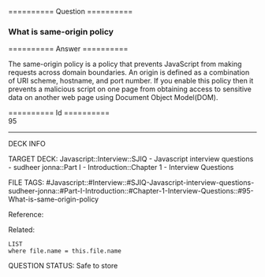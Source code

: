 ========== Question ==========  

### What is same-origin policy  

========== Answer ==========  

The same-origin policy is a policy that prevents JavaScript from making requests across domain boundaries. An origin is defined as a combination of URI scheme, hostname, and port number. If you enable this policy then it prevents a malicious script on one page from obtaining access to sensitive data on another web page using Document Object Model(DOM).

========== Id ==========  
95

---

DECK INFO

TARGET DECK: Javascript::Interview::SJIQ - Javascript interview questions - sudheer jonna::Part I - Introduction::Chapter 1 - Interview Questions

FILE TAGS: #Javascript::#Interview::#SJIQ-Javascript-interview-questions-sudheer-jonna::#Part-I-Introduction::#Chapter-1-Interview-Questions::#95-What-is-same-origin-policy

Reference:

Related:

```dataview
LIST
where file.name = this.file.name
```

QUESTION STATUS: Safe to store
